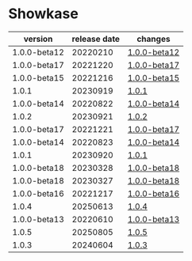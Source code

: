 # Showkase	


|version|release date|changes|
|---|---|---|
|1.0.0-beta12|20220210|[1.0.0-beta12](./1.0.0-beta12-20220210.md)|
|1.0.0-beta17|20221220|[1.0.0-beta17](./1.0.0-beta17-20221220.md)|
|1.0.0-beta15|20221216|[1.0.0-beta15](./1.0.0-beta15-20221216.md)|
|1.0.1|20230919|[1.0.1](./1.0.1-20230919.md)|
|1.0.0-beta14|20220822|[1.0.0-beta14](./1.0.0-beta14-20220822.md)|
|1.0.2|20230921|[1.0.2](./1.0.2-20230921.md)|
|1.0.0-beta17|20221221|[1.0.0-beta17](./1.0.0-beta17-20221221.md)|
|1.0.0-beta14|20220823|[1.0.0-beta14](./1.0.0-beta14-20220823.md)|
|1.0.1|20230920|[1.0.1](./1.0.1-20230920.md)|
|1.0.0-beta18|20230328|[1.0.0-beta18](./1.0.0-beta18-20230328.md)|
|1.0.0-beta18|20230327|[1.0.0-beta18](./1.0.0-beta18-20230327.md)|
|1.0.0-beta16|20221217|[1.0.0-beta16](./1.0.0-beta16-20221217.md)|
|1.0.4|20250613|[1.0.4](./1.0.4-20250613.md)|
|1.0.0-beta13|20220610|[1.0.0-beta13](./1.0.0-beta13-20220610.md)|
|1.0.5|20250805|[1.0.5](./1.0.5-20250805.md)|
|1.0.3|20240604|[1.0.3](./1.0.3-20240604.md)|
